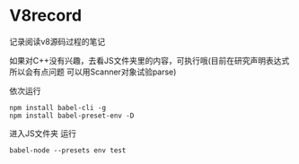 # V8record
记录阅读v8源码过程的笔记

如果对C++没有兴趣，去看JS文件夹里的内容，可执行哦(目前在研究声明表达式 所以会有点问题 可以用Scanner对象试验parse)

依次运行
```
npm install babel-cli -g
npm install babel-preset-env -D
```

进入JS文件夹 运行
```
babel-node --presets env test
```
